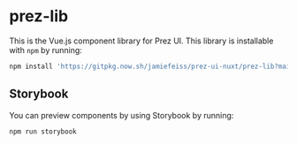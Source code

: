 # prez-lib
This is the Vue.js component library for Prez UI. This library is installable with `npm` by running:

```bash
npm install 'https://gitpkg.now.sh/jamiefeiss/prez-ui-nuxt/prez-lib?main'
```

## Storybook
You can preview components by using Storybook by running:

```
npm run storybook
```